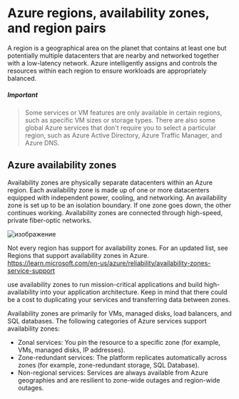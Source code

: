 # Azure regions, availability zones, and region pairs  
A region is a geographical area on the planet that contains at least one but potentially multiple datacenters that are nearby and networked together with a low-latency network. Azure intelligently assigns and controls the resources within each region to ensure workloads are appropriately balanced.  
##### Important  
> Some services or VM features are only available in certain regions, such as specific VM sizes or storage types. There are also some global Azure services that don't require you to select a particular region, such as Azure Active Directory, Azure Traffic Manager, and Azure DNS.

## Azure availability zones  

Availability zones are physically separate datacenters within an Azure region. Each availability zone is made up of one or more datacenters equipped with independent power, cooling, and networking. An availability zone is set up to be an isolation boundary. If one zone goes down, the other continues working. Availability zones are connected through high-speed, private fiber-optic networks.  

![изображение](https://github.com/devSLAVUS/AZ-305/assets/91405914/b2b49a19-046a-4e4b-90f2-a9668fc31e8f)  


Not every region has support for availability zones. For an updated list, see Regions that support availability zones in Azure.
https://learn.microsoft.com/en-us/azure/reliability/availability-zones-service-support  


use availability zones to run mission-critical applications and build high-availability into your application architecture. Keep in mind that there could be a cost to duplicating your services and transferring data between zones.  

Availability zones are primarily for VMs, managed disks, load balancers, and SQL databases. The following categories of Azure services support availability zones:  

* Zonal services: You pin the resource to a specific zone (for example, VMs, managed disks, IP addresses).
* Zone-redundant services: The platform replicates automatically across zones (for example, zone-redundant storage, SQL Database).
* Non-regional services: Services are always available from Azure geographies and are resilient to zone-wide outages and region-wide outages.
